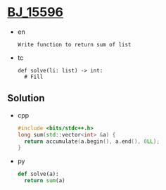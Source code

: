 # [BJ_15596](https://acmicpc.net/problem/15596)

* en

  ```en
  Write function to return sum of list
  ```

* tc

  ```tc
  def solve(li: list) -> int:
    # Fill
  ```

## Solution

* cpp

  ```cpp
  #include <bits/stdc++.h>
  long sum(std::vector<int> &a) {
    return accumulate(a.begin(), a.end(), 0LL);
  }
  ```

* py

  ```py
  def solve(a):
    return sum(a)
  ```
